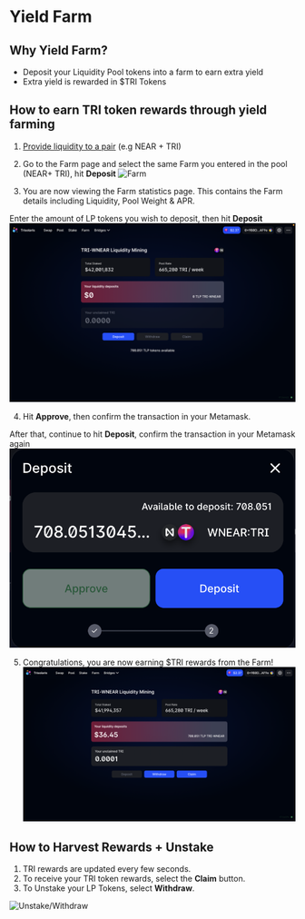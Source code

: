 # Yield Farm

## Why Yield Farm?

- Deposit your Liquidity Pool tokens into a farm to earn extra yield
- Extra yield is rewarded in $TRI Tokens

## How to earn TRI token rewards through yield farming

1. [Provide liquidity to a pair](https://trisolaris-labs.github.io/docs/Exchange/#How-to-add-Liquidity-to-a-Pool?) (e.g NEAR + TRI)

2. Go to the Farm page and select the same Farm you entered in the pool (NEAR+ TRI), hit **Deposit**
![Farm](img/farm1.png) 

3. You are now viewing the Farm statistics page. This contains the Farm details including Liquidity, Pool Weight & APR. 

Enter the amount of LP tokens you wish to deposit, then hit **Deposit**
![Farm](img/farm2.png)

4. Hit **Approve**, then confirm the transaction in your Metamask.

After that, continue to hit **Deposit**, confirm the transaction in your Metamask again
![Farm](img/farm3.png)

5. Congratulations, you are now earning $TRI rewards from the Farm!
![Farm](img/farm4.png)

## How to Harvest Rewards + Unstake

1. TRI rewards are updated every few seconds.
2. To receive your TRI token rewards, select the **Claim** button.
3. To Unstake your LP Tokens, select **Withdraw**.

![Unstake/Withdraw](img/withdraw&claim.png)
